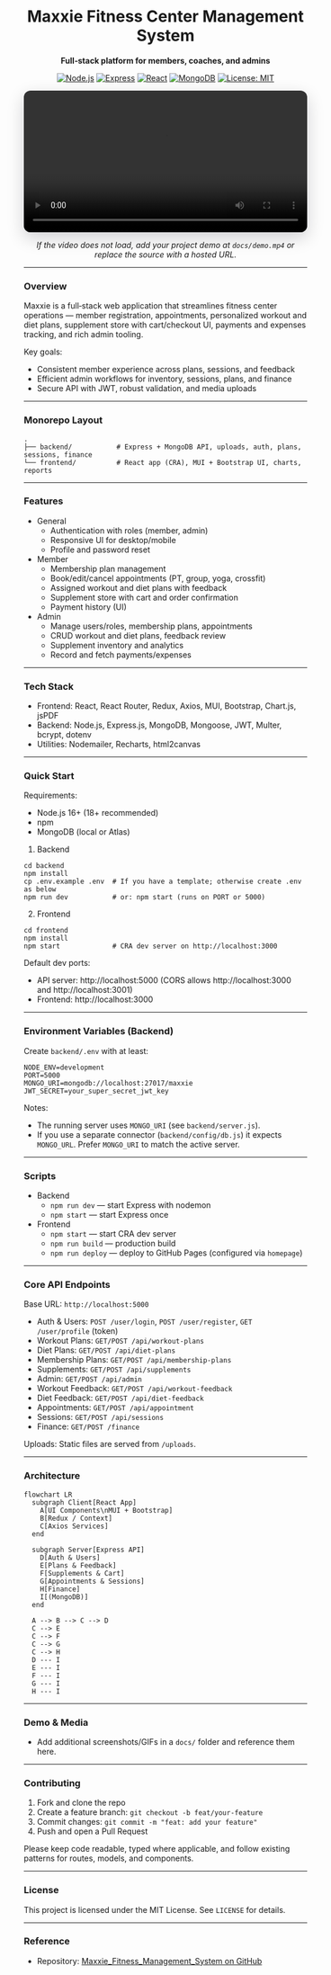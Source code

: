 <div align="center">
  <h1>Maxxie Fitness Center Management System</h1>
  <p><strong>Full‑stack platform for members, coaches, and admins</strong></p>

  <p>
    <a href="https://nodejs.org" target="_blank"><img alt="Node.js" src="https://img.shields.io/badge/Node.js-18%2B-339933?style=for-the-badge&logo=node.js&logoColor=white" /></a>
    <a href="https://expressjs.com" target="_blank"><img alt="Express" src="https://img.shields.io/badge/Express.js-000000?style=for-the-badge&logo=express&logoColor=white" /></a>
    <a href="https://react.dev" target="_blank"><img alt="React" src="https://img.shields.io/badge/React-20232A?style=for-the-badge&logo=react&logoColor=61DAFB" /></a>
    <a href="https://www.mongodb.com" target="_blank"><img alt="MongoDB" src="https://img.shields.io/badge/MongoDB-4.x%2B-47A248?style=for-the-badge&logo=mongodb&logoColor=white" /></a>
    <a href="LICENSE" target="_blank"><img alt="License: MIT" src="https://img.shields.io/badge/License-MIT-0ea5e9?style=for-the-badge" /></a>
  </p>

  <!-- Project demo: Put your video at docs/demo.mp4 for GitHub to render a player below -->
  <video src="docs/demo.mp4" controls style="max-width: 980px; width: 100%; border-radius: 12px; box-shadow: 0 10px 30px rgba(2,6,23,.18);"></video>
  <p><em>If the video does not load, add your project demo at <code>docs/demo.mp4</code> or replace the source with a hosted URL.</em></p>
</div>

---

### Overview

Maxxie is a full‑stack web application that streamlines fitness center operations — member registration, appointments, personalized workout and diet plans, supplement store with cart/checkout UI, payments and expenses tracking, and rich admin tooling.

Key goals:

- Consistent member experience across plans, sessions, and feedback
- Efficient admin workflows for inventory, sessions, plans, and finance
- Secure API with JWT, robust validation, and media uploads

---

### Monorepo Layout

```
.
├── backend/           # Express + MongoDB API, uploads, auth, plans, sessions, finance
└── frontend/          # React app (CRA), MUI + Bootstrap UI, charts, reports
```

---

### Features

- General
  - Authentication with roles (member, admin)
  - Responsive UI for desktop/mobile
  - Profile and password reset
- Member
  - Membership plan management
  - Book/edit/cancel appointments (PT, group, yoga, crossfit)
  - Assigned workout and diet plans with feedback
  - Supplement store with cart and order confirmation
  - Payment history (UI)
- Admin
  - Manage users/roles, membership plans, appointments
  - CRUD workout and diet plans, feedback review
  - Supplement inventory and analytics
  - Record and fetch payments/expenses

---

### Tech Stack

- Frontend: React, React Router, Redux, Axios, MUI, Bootstrap, Chart.js, jsPDF
- Backend: Node.js, Express.js, MongoDB, Mongoose, JWT, Multer, bcrypt, dotenv
- Utilities: Nodemailer, Recharts, html2canvas

---

### Quick Start

Requirements:

- Node.js 16+ (18+ recommended)
- npm
- MongoDB (local or Atlas)

1) Backend

```
cd backend
npm install
cp .env.example .env  # If you have a template; otherwise create .env as below
npm run dev           # or: npm start (runs on PORT or 5000)
```

2) Frontend

```
cd frontend
npm install
npm start             # CRA dev server on http://localhost:3000
```

Default dev ports:

- API server: http://localhost:5000 (CORS allows http://localhost:3000 and http://localhost:3001)
- Frontend: http://localhost:3000

---

### Environment Variables (Backend)

Create `backend/.env` with at least:

```
NODE_ENV=development
PORT=5000
MONGO_URI=mongodb://localhost:27017/maxxie
JWT_SECRET=your_super_secret_jwt_key
```

Notes:

- The running server uses `MONGO_URI` (see `backend/server.js`).
- If you use a separate connector (`backend/config/db.js`) it expects `MONGO_URL`. Prefer `MONGO_URI` to match the active server.

---

### Scripts

- Backend
  - `npm run dev` — start Express with nodemon
  - `npm start` — start Express once
- Frontend
  - `npm start` — start CRA dev server
  - `npm run build` — production build
  - `npm run deploy` — deploy to GitHub Pages (configured via `homepage`)

---

### Core API Endpoints

Base URL: `http://localhost:5000`

- Auth & Users: `POST /user/login`, `POST /user/register`, `GET /user/profile` (token)
- Workout Plans: `GET/POST /api/workout-plans`
- Diet Plans: `GET/POST /api/diet-plans`
- Membership Plans: `GET/POST /api/membership-plans`
- Supplements: `GET/POST /api/supplements`
- Admin: `GET/POST /api/admin`
- Workout Feedback: `GET/POST /api/workout-feedback`
- Diet Feedback: `GET/POST /api/diet-feedback`
- Appointments: `GET/POST /api/appointment`
- Sessions: `GET/POST /api/sessions`
- Finance: `GET/POST /finance`

Uploads: Static files are served from `/uploads`.

---

### Architecture

```mermaid
flowchart LR
  subgraph Client[React App]
    A[UI Components\nMUI + Bootstrap]
    B[Redux / Context]
    C[Axios Services]
  end

  subgraph Server[Express API]
    D[Auth & Users]
    E[Plans & Feedback]
    F[Supplements & Cart]
    G[Appointments & Sessions]
    H[Finance]
    I[(MongoDB)]
  end

  A --> B --> C --> D
  C --> E
  C --> F
  C --> G
  C --> H
  D --- I
  E --- I
  F --- I
  G --- I
  H --- I
```

---

### Demo & Media

- Add additional screenshots/GIFs in a `docs/` folder and reference them here.

---

### Contributing

1. Fork and clone the repo
2. Create a feature branch: `git checkout -b feat/your-feature`
3. Commit changes: `git commit -m "feat: add your feature"`
4. Push and open a Pull Request

Please keep code readable, typed where applicable, and follow existing patterns for routes, models, and components.

---

### License

This project is licensed under the MIT License. See `LICENSE` for details.

---

### Reference

- Repository: [Maxxie_Fitness_Management_System on GitHub](https://github.com/Saumya-Us/Maxxie_Fitness_Management_System)
